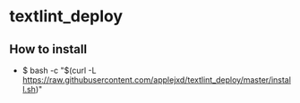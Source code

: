 # textlint_deploy
## How to install
- $ bash -c "$(curl -L https://raw.githubusercontent.com/applejxd/textlint_deploy/master/install.sh)"
